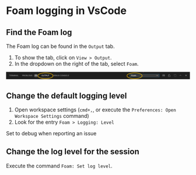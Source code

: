 # Foam logging in VsCode

## Find the Foam log
The Foam log can be found in the `Output` tab.
1. To show the tab, click on `View > Output`.
2. In the dropdown on the right of the tab, select `Foam`.

![Find the foam log](/assets/images/foam-log.png)

## Change the default logging level
1. Open workspace settings (`cmd+,`, or execute the `Preferences: Open Workspace Settings` command)
2. Look for the entry `Foam > Logging: Level`

Set to debug when reporting an issue

## Change the log level for the session
Execute the command `Foam: Set log level`.


